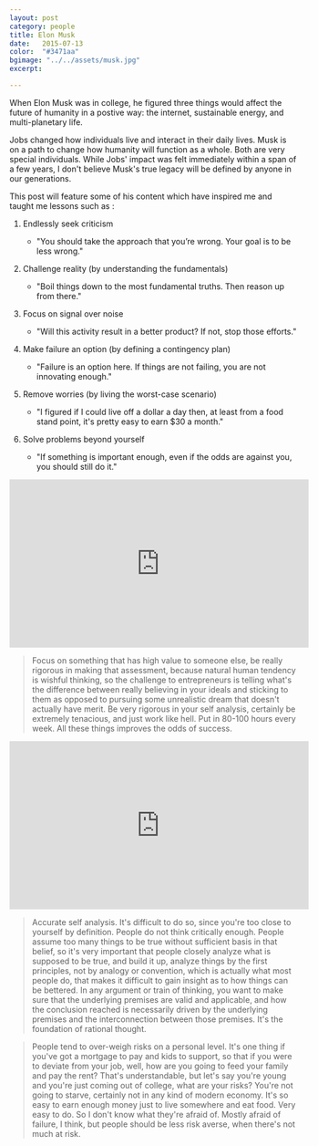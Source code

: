 ```yaml
---
layout: post
category: people
title: Elon Musk
date:   2015-07-13
color:  "#3471aa"
bgimage: "../../assets/musk.jpg"
excerpt:  

---
```


When Elon Musk was in college, he figured three things would affect the future of humanity in a postive way: the internet, sustainable energy, and multi-planetary life.

Jobs changed how individuals live and interact in their daily lives. Musk is on a path to change how humanity will function as a whole. Both are very special individuals. While Jobs' impact was felt immediately within a span of a few years, I don't believe Musk's true legacy will be defined by anyone in our generations.

This post will feature some of his content which have inspired me and taught me lessons such as :

1. Endlessly seek criticism 
    -  "You should take the approach that you’re wrong. Your goal is to be less wrong."

2. Challenge reality (by understanding the fundamentals) 
    -  "Boil things down to the most fundamental truths. Then reason up from there."

3. Focus on signal over noise 
    -  "Will this activity result in a better product? If not, stop those efforts."

4. Make failure an option (by defining a contingency plan)
    -  "Failure is an option here. If things are not failing, you are not innovating enough."

5. Remove worries (by living the worst-case scenario)  
    - "I figured if I could live off a dollar a day then, at least from a food stand point, it's pretty easy to earn $30 a month."

6. Solve problems beyond yourself
    - "If something is important enough, even if the odds are against you, you should still do it."

<div class="embed-container">
<iframe width="525" height="295" src="https://www.youtube.com/embed/GtaxU6DZvLs" frameborder="0" allowfullscreen></iframe>
</div>

>Focus on something that has high value to someone else, be really rigorous in making that assessment, because natural human tendency is wishful thinking, so the challenge to entrepreneurs is telling what's the difference between really believing in your ideals and sticking to them as opposed to pursuing some unrealistic dream that doesn't actually have merit. Be very rigorous in your self analysis, certainly be extremely tenacious, and just work like hell. Put in 80-100 hours every week. All these things improves the odds of success.


<div class="embed-container">
<iframe width="525" height="295" src="https://www.youtube.com/embed/5nMQ0-1jqFs" frameborder="0" allowfullscreen></iframe>
</div>

>Accurate self analysis. It's difficult to do so, since you're too close to yourself by definition. People do not think critically enough. People assume too many things to be true without sufficient basis in that belief, so it's very important that people closely analyze what is supposed to be true, and build it up, analyze things by the first principles, not by analogy or convention, which is actually what most people do, that makes it difficult to gain insight as to how things can be bettered. In any argument or train of thinking, you want to make sure that the underlying premises are valid and applicable, and how the conclusion reached is necessarily driven by the underlying premises and the interconnection between those premises. It's the foundation of rational thought. 
     
>People tend to over-weigh risks on a personal level. It's one thing if you've got a mortgage to pay and kids to support, so that if you were to deviate from your job, well, how are you going to feed your family and pay the rent? That's understandable, but let's say you're young and you're just coming out of college, what are your risks? You're not going to starve, certainly not in any kind of modern economy. It's so easy to earn enough money just to live somewhere and eat food. Very easy to do. So I don't know what they're afraid of. Mostly afraid of failure, I think, but people should be less risk averse, when there's not much at risk.



<div class="embed-container">

</div>



<div class="embed-container">

</div>


<div class="embed-container">

</div>
